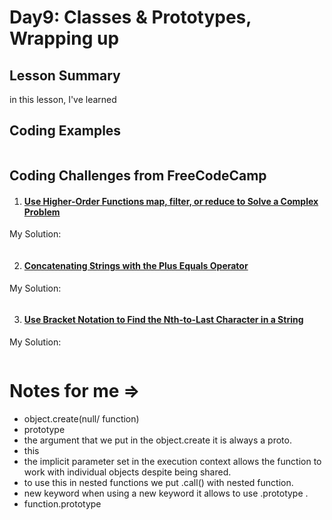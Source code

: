 # Day9: Classes & Prototypes, Wrapping up


## Lesson Summary
in this lesson, I've learned 


## Coding Examples
```javascript

```

## Coding Challenges from FreeCodeCamp
1. #### [Use Higher-Order Functions map, filter, or reduce to Solve a Complex Problem](https://www.freecodecamp.org/learn/javascript-algorithms-and-data-structures/functional-programming/use-higher-order-functions-map-filter-or-reduce-to-solve-a-complex-problem)
 My Solution:
```javascript

```


2. #### [Concatenating Strings with the Plus Equals Operator](https://www.freecodecamp.org/learn/javascript-algorithms-and-data-structures/basic-javascript/concatenating-strings-with-the-plus-equals-operator)

  My Solution:
```javascript

```

3. #### [Use Bracket Notation to Find the Nth-to-Last Character in a String](https://www.freecodecamp.org/learn/javascript-algorithms-and-data-structures/basic-javascript/use-bracket-notation-to-find-the-nth-to-last-character-in-a-string)


 My Solution:
```javascript


```
#  Notes for me => 
- object.create(null/ function)
- prototype
- the argument that we put in the object.create it is always a proto.
- this
-  the implicit parameter set in the execution context allows the function to work with individual objects despite being shared.
-  to use this in nested functions we put .call() with nested function.
-  new keyword when using a new keyword it allows to use .prototype .
-  function.prototype


